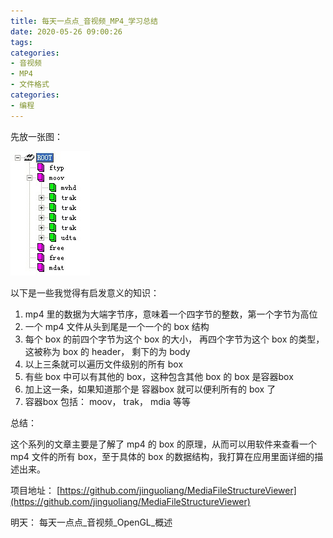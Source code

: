 ```yaml
---
title: 每天一点点_音视频_MP4_学习总结
date: 2020-05-26 09:00:26
tags:
categories:
- 音视频
- MP4
- 文件格式
categories:
- 编程
---
```


先放一张图：

![](2020-05-26-09-04-00.png)

以下是一些我觉得有启发意义的知识：

1. mp4 里的数据为大端字节序，意味着一个四字节的整数，第一个字节为高位
2. 一个 mp4 文件从头到尾是一个一个的 box 结构
3. 每个 box 的前四个字节为这个 box 的大小， 再四个字节为这个 box 的类型， 这被称为 box 的 header， 剩下的为 body
4. 以上三条就可以遍历文件级别的所有 box
5. 有些 box 中可以有其他的 box，这种包含其他 box 的 box 是容器box
6. 加上这一条，如果知道那个是 容器box 就可以便利所有的 box 了
7. 容器box 包括： moov， trak， mdia 等等

总结：

这个系列的文章主要是了解了 mp4 的 box 的原理，从而可以用软件来查看一个 mp4 文件的所有 box，至于具体的 box 的数据结构，我打算在应用里面详细的描述出来。

项目地址： [https://github.com/jinguoliang/MediaFileStructureViewer](https://github.com/jinguoliang/MediaFileStructureViewer)

明天： 每天一点点_音视频_OpenGL_概述

